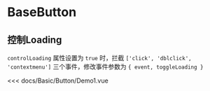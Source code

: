 # BaseButton

## 控制Loading

`controlLoading` 属性设置为 `true` 时，拦截 `['click', 'dblclick', 'contextmenu']` 三个事件，修改事件参数为 `{ event, toggleLoading }`

<Demo1></Demo1>

<<< docs/Basic/Button/Demo1.vue

<script setup>
import Demo1 from 'docs/Basic/Button/Demo1.vue'
</script>
